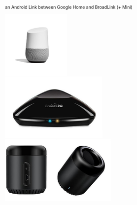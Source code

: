 
an Android Link between Google Home and BroadLink (+ Mini)

<img src="images/google-home.png" alt="Google Home" style="width: 200px; height:200px"/>
<img src="images/broadlink.jpg" alt="Broadlink" style="height:200px"/>
<img src="images/broadlink-rm3-mini.jpg" alt="Broadlink" style="height:200px"/>

